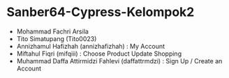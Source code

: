 # Sanber64-Cypress-Kelompok2
- Mohammad Fachri Arsila 
- Tito Simatupang (Tito0023)
- Annizhamul Hafizhah (annizhafizhah) : My Account
- Miftahul Fiqri (mifqiii) : Choose Product Update Shopping
- Muhammad Daffa Attirmidzi Fahlevi (daffattrmdzi) : Sign Up / Create an Account
